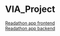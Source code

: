 # VIA_Project
[Readathon app frontend](https://github.com/DianaKorladinova/readathon_frontend)\
[Readathon app backend](https://github.com/DianaKorladinova/readathon_backend)
